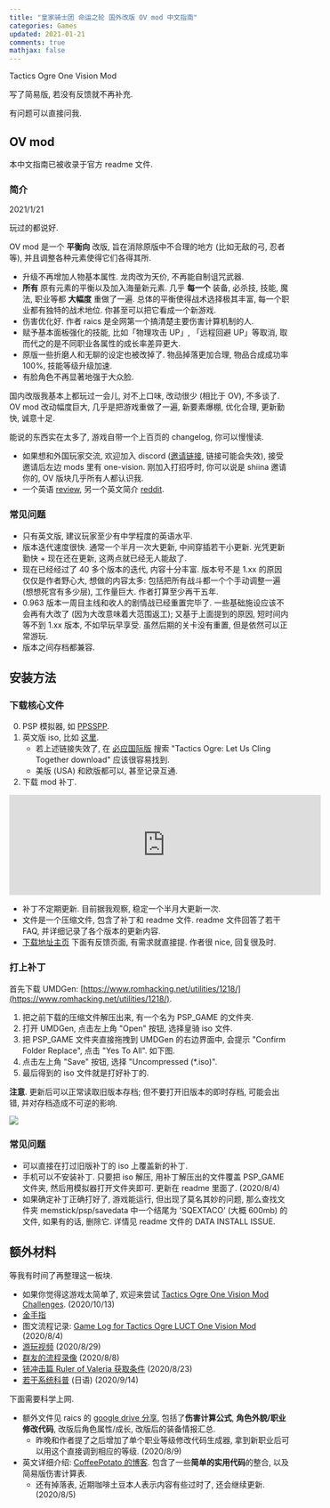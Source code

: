 ```yaml
---
title: "皇家骑士团 命运之轮 国外改版 OV mod 中文指南"
categories: Games
updated: 2021-01-21
comments: true
mathjax: false
---
```


Tactics Ogre One Vision Mod

写了简易版, 若没有反馈就不再补充. 

有问题可以直接问我.

<!-- more -->

## OV mod

本中文指南已被收录于官方 readme 文件.

### 简介

2021/1/21

玩过的都说好. 

OV mod 是一个 **平衡向** 改版, 旨在消除原版中不合理的地方 (比如无敌的弓, 忍者等), 并且调整各种元素使得它们各得其所.

- 升级不再增加人物基本属性. 龙肉改为天价, 不再能自制诅咒武器.
- **所有** 原有元素的平衡以及加入海量新元素. 几乎 **每一个** 装备, 必杀技, 技能, 魔法, 职业等都 **大幅度** 重做了一遍. 总体的平衡使得战术选择极其丰富, 每一个职业都有独特的战术地位. 你甚至可以把它看成一个新游戏.
- 伤害优化好. 作者 raics 是全网第一个搞清楚主要伤害计算机制的人.
- 赋予基本面板强化的技能, 比如「物理攻击 UP」, 「远程回避 UP」等取消, 取而代之的是不同职业各属性的成长率差异更大. 
- 原版一些折磨人和无聊的设定也被改掉了. 物品掉落更加合理, 物品合成成功率 100%, 技能等级升级加速.
- 有脸角色不再显著地强于大众脸.

国内改版我基本上都玩过一会儿, 对不上口味, 改动很少 (相比于 OV), 不多谈了. OV mod 改动幅度巨大, 几乎是把游戏重做了一遍, 新要素爆棚, 优化合理, 更新勤快, 诚意十足. 

能说的东西实在太多了, 游戏自带一个上百页的 changelog, 你可以慢慢读.

- 如果想和外国玩家交流, 欢迎加入 discord ([邀请链接](https://discord.com/invite/bsuKp5A), 链接可能会失效), 接受邀请后左边 mods 里有 one-vision. 刚加入打招呼时, 你可以说是 shiina 邀请你的, OV 版块几乎所有人都认识我. 
- 一个英语 [review](https://thelongestdamnreviews.tumblr.com/post/177117561070/tactics-ogre-one-vision-mod?is_related_post=1), 另一个英文简介 [reddit](https://www.reddit.com/r/Tactics_Ogre/comments/8ghb0v/one_vision_mod_whats_new/). 


### 常见问题

- 只有英文版, 建议玩家至少有中学程度的英语水平.
- 版本迭代速度很快. 通常一个半月一次大更新, 中间穿插若干小更新. 光凭更新勤快 + 现在还在更新, 这两点就已经无人能敌了.
- 现在已经经过了 40 多个版本的迭代, 内容十分丰富. 版本号不是 1.xx 的原因仅仅是作者野心大, 想做的内容太多: 包括把所有战斗都一个个手动调整一遍 (想想死宫有多少层), 工作量巨大. 作者打算至少再干五年.
- 0.963 版本一周目主线和收人的剧情战已经重置完毕了. 一些基础施设应该不会再有大改了 (因为大改意味着大范围返工); 又基于上面提到的原因, 短时间内等不到 1.xx 版本, 不如早玩早享受. 虽然后期的关卡没有重置, 但是依然可以正常游玩.
- 版本之间存档都兼容.


## 安装方法

### 下载核心文件

0. PSP 模拟器, 如 [PPSSPP](https://www.ppsspp.org/downloads.html).
1. 英文版 iso, 比如 [这里](https://www.gamulator.com/roms/psp/tactics-ogre-let-us-cling-together/download).
    - 若上述链接失效了, 在 [必应国际版](https://www.bing.com/?ensearch=1&rdr=1&rdrig=433E27DAAAA147458C0F24F3CF27D0DA&mkt=zh-CN) 搜索 "Tactics Ogre: Let Us Cling Together download" 应该很容易找到. 
    - 美版 (USA) 和欧版都可以, 甚至记录互通.
2. 下载 mod 补丁. 

<p align="center">
<iframe width="560" height="180" src="https://www.moddb.com/mods/one-vision1/downloads/one-vision-v080/widget" frameborder="0"></iframe><br><a href="https://www.moddb.com/mods/one-vision1/downloads/one-vision-v080"></a>
</p>

- 补丁不定期更新. 目前据我观察, 稳定一个半月大更新一次.
- 文件是一个压缩文件, 包含了补丁和 readme 文件. readme 文件回答了若干 FAQ, 并详细记录了各个版本的更新内容. 
- [下载地址主页](https://www.moddb.com/mods/one-vision1) 下面有反馈页面, 有需求就直接提. 作者很 nice, 回复很及时.

### 打上补丁

首先下载 UMDGen: [https://www.romhacking.net/utilities/1218/](https://www.romhacking.net/utilities/1218/).

1. 把之前下载的压缩文件解压出来, 有一个名为 PSP_GAME 的文件夹.
2. 打开 UMDGen, 点击左上角 "Open" 按钮, 选择皇骑 iso 文件.
3. 把 PSP_GAME 文件夹直接拖拽到 UMDGen 的右边界面中, 会提示 "Confirm Folder Replace", 点击 "Yes To All". 如下图.
4. 点击左上角 "Save" 按钮, 选择 "Uncompressed (*.iso)".
5. 最后得到的 iso 文件就是打好补丁的. 

**注意**. 更新后可以正常读取旧版本存档; 但不要打开旧版本的即时存档, 可能会出错, 并对存档造成不可逆的影响.

![](https://shiina18.github.io/assets/posts/images/20200823144451449_4622.png)

### 常见问题

- 可以直接在打过旧版补丁的 iso 上覆盖新的补丁.
- 手机可以不安装补丁. 只要把 iso 解压, 用补丁解压出的文件覆盖 PSP_GAME 文件夹, 然后用模拟器打开文件夹即可. 更新在 readme 里面了. (2020/8/4)
- 如果确定补丁正确打好了, 游戏能运行, 但出现了莫名其妙的问题, 那么查找文件夹 memstick/psp/savedata 中一个结尾为 'SQEXTACO' (大概 600mb) 的文件, 如果有的话, 删除它. 详情见 readme 文件的 DATA INSTALL ISSUE.

## 额外材料

等我有时间了再整理这一板块.

- 如果你觉得这游戏太简单了, 欢迎来尝试 [Tactics Ogre One Vision Mod Challenges](https://github.com/Shiina18/tactics_ogre_one_vision_mod_challenges). (2020/10/13)
- [金手指](https://www.jianshu.com/p/874b061717d4)
- 图文流程记录: [Game Log for Tactics Ogre LUCT One Vision Mod](https://shiina18.github.io/games/2020/07/17/game-log-for-to-ov-mod/) (2020/8/4)
- [游玩视频](https://www.acfun.cn/v/ac17664467) (2020/8/29)
- [群友的流程录像](https://space.bilibili.com/507675023?spm_id_from=333.788.b_765f7570696e666f.2) (2020/8/8)
- [铳冲击篇 Ruler of Valeria 获取条件](https://tieba.baidu.com/p/6900333885) (2020/8/23)
- [若干系统科普](http://masterwiki.net/tacticsogre/?%BE%AE%A5ͥ%BF%A1%A6΢%B5%BB#l4ad1fd8) (日语) (2020/9/14)

下面需要科学上网.

- 额外文件见 raics 的 [google drive 分享](https://drive.google.com/drive/folders/1T7TupkvrKhnH0HtmU2O_-csqQuYQrjHf), 包括了**伤害计算公式**, **角色外貌/职业修改代码**, 改版后角色属性/成长, 改版后的装备情报汇总.
    - 昨晚和作者提了之后增加了单个职业等级修改代码生成器, 拿到新职业后可以用这个直接调到相应的等级. (2020/8/9)
- 英文详细介绍: [CoffeePotato 的博客](https://nichegamescom.wordpress.com/2018/10/02/one-vision-the-guide/). 包含了一些**简单的实用代码**的整合, 以及简易版伤害计算表.
    - 还有掉落表, 近期咖啡土豆本人表示内容有些过时了, 还会继续更新. (2020/8/5)